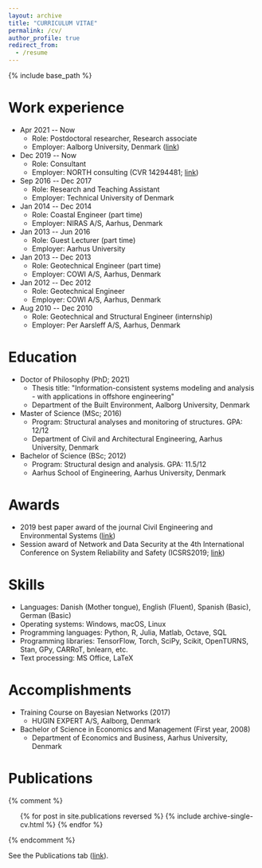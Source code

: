 ```yaml
---
layout: archive
title: "CURRICULUM VITAE"
permalink: /cv/
author_profile: true
redirect_from:
  - /resume
---
```


{% include base_path %}

Work experience
====
* Apr 2021 -- Now
	* Role: Postdoctoral researcher, Research associate
	* Employer: Aalborg University, Denmark ([link](https://www.en.build.aau.dk/research/cecm/))
* Dec 2019 -- Now
	* Role: Consultant
	* Employer: NORTH consulting (CVR 14294481; [link](https://north-consulting.dk/))
* Sep 2016 -- Dec 2017
	* Role: Research and Teaching Assistant 
	* Employer: Technical University of Denmark
* Jan 2014 -- Dec 2014
	* Role: Coastal Engineer (part time)
	* Employer: NIRAS A/S, Aarhus, Denmark
* Jan 2013 -- Jun 2016
	* Role: Guest Lecturer (part time)
	* Employer: Aarhus University
* Jan 2013 -- Dec 2013
	* Role: Geotechnical Engineer (part time)
	* Employer: COWI A/S, Aarhus, Denmark
* Jan 2012 -- Dec 2012
	* Role: Geotechnical Engineer
	* Employer: COWI A/S, Aarhus, Denmark
* Aug 2010 -- Dec 2010
	* Role: Geotechnical and Structural Engineer (internship)
	* Employer: Per Aarsleff A/S, Aarhus, Denmark

Education
====
* Doctor of Philosophy (PhD; 2021) 
  * Thesis title: "Information-consistent systems modeling and analysis - with applications in offshore engineering"
  * Department of the Built Environment, Aalborg University, Denmark
* Master of Science (MSc; 2016)
  * Program: Structural analyses and monitoring of structures. GPA: 12/12  
  * Department of Civil and Architectural Engineering, Aarhus University, Denmark
* Bachelor of Science (BSc; 2012) 
  * Program: Structural design and analysis. GPA: 11.5/12 
  * Aarhus School of Engineering, Aarhus University, Denmark

Awards
====
* 2019 best paper award of the journal Civil Engineering and Environmental Systems ([link](https://think.taylorandfrancis.com/journal-prize-civil-engineering-and-environmental-systems-best-paper-award/))
* Session award of Network and Data Security at the 4th International Conference on System Reliability and Safety (ICSRS2019; [link](http://www.icsrs.org/icsrs19.html))

Skills
====
* Languages:
  Danish (Mother tongue), English (Fluent), Spanish (Basic), German (Basic)
* Operating systems:
  Windows, macOS, Linux 
* Programming languages:
  Python, R, Julia, Matlab, Octave, SQL
* Programming libraries:
  TensorFlow, Torch, SciPy, Scikit, OpenTURNS, Stan, GPy, CARRoT, bnlearn, etc.
* Text processing: 
  MS Office, LaTeX

Accomplishments
====
* Training Course on Bayesian Networks (2017) 
	* HUGIN EXPERT A/S, Aalborg, Denmark
* Bachelor of Science in Economics and Management (First year, 2008)
	* Department of Economics and Business, Aarhus University, Denmark

Publications
====
{% comment %}
  <ul>{% for post in site.publications reversed %}
    {% include archive-single-cv.html %}
  {% endfor %}</ul>
{% endcomment %}

See the Publications tab ([link](https://sebastianglavind.github.io/publications/)).
